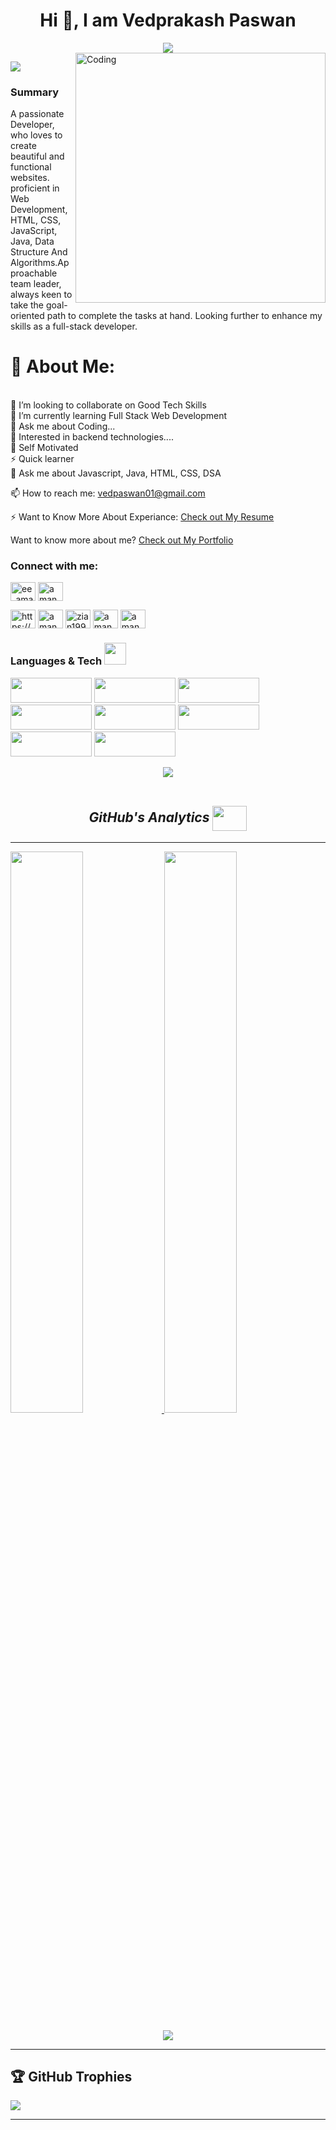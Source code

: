 <h1 align="center">Hi 👋, I am Vedprakash Paswan</h1>
<div align="center">
 <img src="https://readme-typing-svg.herokuapp.com/?lines=Full+Stack+Developer;Java+Backend+Developer;Web+Developer;Quick+learner;Self+Motivated;Problem+Solver;&color=teal&center=true" />
</div>

<img align="right" alt="Coding" width="400" src="https://user-images.githubusercontent.com/102204260/192700068-98ad5312-13c4-49ba-bc0a-d3de1fb9d5fb.gif">

[![](https://visitcount.itsvg.in/api?id=Vedpaswan01&icon=2&color=0)](https://visitcount.itsvg.in)
### Summary
A passionate Developer, who loves to create beautiful and functional websites. proficient in Web Development, HTML, CSS, JavaScript, Java, Data Structure And Algorithms.Approachable team leader, always keen to take the goal-oriented path to complete the tasks at hand. Looking further to enhance my skills as a full-stack developer.


# 💫 About Me:
<br>
👯 I’m looking to collaborate on Good Tech Skills<br>
🌱 I’m currently learning Full Stack Web Development<br>
💬 Ask me about Coding...<br>
👯 Interested in backend technologies....<br>
👯 Self Motivated<br>
⚡ Quick learner<br>
💬 Ask me about Javascript, Java, HTML, CSS, DSA<br>

📫 How to reach me: vedpaswan01@gmail.com <br>

⚡ Want to Know More About Experiance: [Check out My Resume](https://drive.google.com/file/d/1sf5JkcwingAln2rLzN_Pb4Z32oieW7MD/view?usp=sharing)<br>

Want to know more about me? [Check out My Portfolio](https://vedpaswan01.github.io/)

<h3 align="left">Connect with me:</h3>
<p align="left">
<a href="https://twitter.com/ved_paswan" target="blank"><img align="center" src="https://raw.githubusercontent.com/rahuldkjain/github-profile-readme-generator/master/src/images/icons/Social/twitter.svg" alt="ee_aman yadav" height="30" width="40" /></a>
<a href="https://www.linkedin.com/in/vedprakash97/" target="blank"><img align="center" src="https://raw.githubusercontent.com/rahuldkjain/github-profile-readme-generator/master/src/images/icons/Social/linked-in-alt.svg" alt="aman yadav" height="30" width="40" /></a>

<a href="https://www.facebook.com/vedpaswan7" target="blank"><img align="center" src="https://raw.githubusercontent.com/rahuldkjain/github-profile-readme-generator/master/src/images/icons/Social/facebook.svg" alt="https://www.facebook.com/" height="30" width="40" /></a>
<a href="https://www.instagram.com/vedpaswan01/" target="blank"><img align="center" src="https://raw.githubusercontent.com/rahuldkjain/github-profile-readme-generator/master/src/images/icons/Social/instagram.svg" alt="aman_7461" height="30" width="40" /></a>
<a href="https://www.codechef.com/users/vedpaswan01" target="blank"><img align="center" src="https://cdn.jsdelivr.net/npm/simple-icons@3.1.0/icons/codechef.svg" alt="zian1998" height="30" width="40" /></a>
<a href="https://www.hackerrank.com/vedpaswan01" target="blank"><img align="center" src="https://raw.githubusercontent.com/rahuldkjain/github-profile-readme-generator/master/src/images/icons/Social/hackerrank.svg" alt="amanyadav6750" height="30" width="40" /></a>
<a href="https://leetcode.com/vedprakash_paswan/" target="blank"><img align="center" src="https://raw.githubusercontent.com/rahuldkjain/github-profile-readme-generator/master/src/images/icons/Social/leet-code.svg" alt="amanyadav6750" height="30" width="40" /></a>

</p>

 
</p>




<h3>Languages & Tech <img src="https://camo.githubusercontent.com/beb64ff21c883e318e4f5db5231c2ba4175705bea1c9249e82a41ab375db4f75/68747470733a2f2f6d65646961322e67697068792e636f6d2f6d656469612f51737347456d706b79454f684243623765312f67697068792e6769663f6369643d656366303565343761306e336769316266716e74716d6f62386739616964316f796a327772336473336d67373030626c267269643d67697068792e676966" width="35"/></h3> 

<p>
<img src="https://img.shields.io/badge/HTML5-E34F26?style=for-the-badge&logo=html5&logoColor=white" width="130px" height="40px"/> <img src="https://img.shields.io/badge/CSS3-1572B6?style=for-the-badge&logo=css3&logoColor=white" width="130px" height="40px"/>
<img src="https://img.shields.io/badge/JavaScript-323330?style=for-the-badge&logo=javascript&logoColor=F7DF1E" width="130px" height="40px"/>
<img src="https://img.shields.io/badge/Node.js-339933?style=for-the-badge&logo=nodedotjs&logoColor=white" width="130px" height="40px"/>
<img src="https://img.shields.io/badge/java-%23ED8B00.svg?style=for-the-badge&logo=java&logoColor=white" width="130px" height="40px"/>
<img src="https://img.shields.io/badge/spring-%236DB33F.svg?style=for-the-badge&logo=spring&logoColor=white" width="130px" height="40px"/>
<img src="https://img.shields.io/badge/mysql-%2300f.svg?style=for-the-badge&logo=mysql&logoColor=white" width="130px" height="40px"/>
<img src="https://img.shields.io/badge/github-%23121011.svg?style=for-the-badge&logo=github&logoColor=white" width="130px" height="40px"/>

</p>

<p  align="center">
<img src="https://user-images.githubusercontent.com/73097560/115834477-dbab4500-a447-11eb-908a-139a6edaec5c.gif">                  
<br>
<br/>

<h2 align="center" margin-top="20px"><i>GitHub's Analytics <img align="center" height="40" width="55" src="https://media1.giphy.com/media/3oiaLa13GUehTbgDfs/giphy.gif" /></i></h2>
<hr>
<p align="left">
<a href="https://github.com/Vedpaswan01">
  <img width="48%" src="https://github-readme-streak-stats.herokuapp.com?user=Vedpaswan01&theme=github-dark-blue&date_format=j%20M%5B%20Y%5D"/>
  <img width="48%" src="https://github-readme-stats-eight-theta.vercel.app/api/top-langs/?username=Vedpaswan01&layout=compact&langs_count=8&theme=algolia"/>
  <p align="center">
  <img src="https://github-readme-stats-eight-theta.vercel.app/api?username=Vedpaswan01&show_icons=true&theme=algolia&include_all_commits=true&count_private=true" /></p>
</a>
</p>
<hr>


## 🏆 GitHub Trophies
![](https://github-profile-trophy.vercel.app/?username=Vedpaswan01&theme=darkhub&no-frame=false&no-bg=false&margin-w=4)

---

